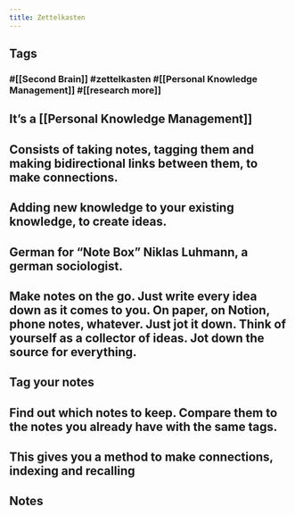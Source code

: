 ```yaml
---
title: Zettelkasten
---
```


## Tags
### #[[Second Brain]] #zettelkasten #[[Personal Knowledge Management]] #[[research more]]
## It’s a [[Personal Knowledge Management]]
## Consists of taking notes, tagging them and making bidirectional links between them, to make connections.
## Adding new knowledge to your existing knowledge, to create ideas.
## German for “Note Box” Niklas Luhmann, a german sociologist.
## Make notes on the go. Just write every idea down as it comes to you. On paper, on Notion, phone notes, whatever. Just jot it down. Think of yourself as a collector of ideas. Jot down the source for everything.
## Tag your notes
## Find out which notes to keep. Compare them to the notes you already have with the same tags.
## This gives you a method to make connections, indexing and recalling
##
## Notes
